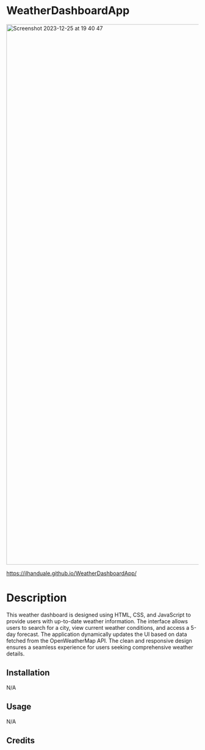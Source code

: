 # WeatherDashboardApp

<img width="1418" alt="Screenshot 2023-12-25 at 19 40 47" src="https://github.com/IlhanDuale/Weather-Dashboard/assets/88343208/c2adbce1-7f93-4a1a-ae99-9b2e40fb28b4">

https://ilhanduale.github.io/WeatherDashboardApp/


# Description
This weather dashboard is designed using HTML, CSS, and JavaScript to provide users with up-to-date weather information. The interface allows users to search for a city, view current weather conditions, and access a 5-day forecast. The application dynamically updates the UI based on data fetched from the OpenWeatherMap API. The clean and responsive design ensures a seamless experience for users seeking comprehensive weather details.


## Installation

N/A

## Usage

N/A

## Credits
